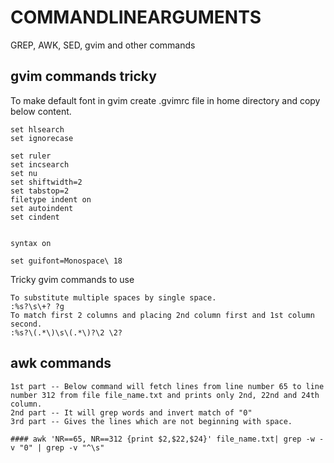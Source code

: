 # COMMANDLINEARGUMENTS
GREP, AWK, SED, gvim and other commands








## gvim commands tricky


To make default font in gvim create .gvimrc file in home directory and copy below content.


````````````````````````````````````````````
set hlsearch
set ignorecase
 
set ruler
set incsearch
set nu
set shiftwidth=2
set tabstop=2
filetype indent on
set autoindent
set cindent
 
 
syntax on
 
set guifont=Monospace\ 18
`````````````````````````````````````````````

Tricky gvim commands to use


````````````````````````````````````
To substitute multiple spaces by single space.
:%s?\s\+? ?g
To match first 2 columns and placing 2nd column first and 1st column second.
:%s?\(.*\)\s\(.*\)?\2 \2?
````````````````````````````````````











## awk commands


```````````````````````````````````````````````````````````````
1st part -- Below command will fetch lines from line number 65 to line number 312 from file file_name.txt and prints only 2nd, 22nd and 24th column.
2nd part -- It will grep words and invert match of "0"
3rd part -- Gives the lines which are not beginning with space.

#### awk 'NR==65, NR==312 {print $2,$22,$24}' file_name.txt| grep -w -v "0" | grep -v "^\s"


``````````````````````````````````````````````````````````````````





